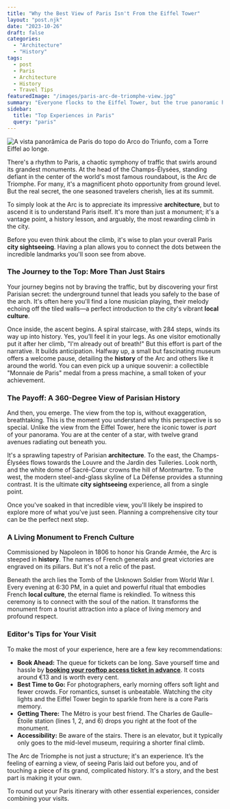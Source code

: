 ```yaml
---
title: "Why the Best View of Paris Isn't From the Eiffel Tower"
layout: "post.njk"
date: "2023-10-26"
draft: false
categories:
  - "Architecture"
  - "History"
tags:
  - post
  - Paris
  - Architecture
  - History
  - Travel Tips
featuredImage: "/images/paris-arc-de-triomphe-view.jpg"
summary: "Everyone flocks to the Eiffel Tower, but the true panoramic heart of Paris is found atop another monument. Discover why the Arc de Triomphe offers an unparalleled city sightseeing experience, blending history, architecture, and breathtaking views."
sidebar:
  title: "Top Experiences in Paris"
  query: "paris"
---
```


![A vista panorâmica de Paris do topo do Arco do Triunfo, com a Torre Eiffel ao longe.](/images/paris-arc-de-triomphe-view.jpg)

There's a rhythm to Paris, a chaotic symphony of traffic that swirls around its grandest monuments. At the head of the Champs-Élysées, standing defiant in the center of the world's most famous roundabout, is the Arc de Triomphe. For many, it's a magnificent photo opportunity from ground level. But the real secret, the one seasoned travelers cherish, lies at its summit.

To simply look at the Arc is to appreciate its impressive **architecture**, but to ascend it is to understand Paris itself. It's more than just a monument; it's a vantage point, a history lesson, and arguably, the most rewarding climb in the city.

Before you even think about the climb, it's wise to plan your overall Paris **city sightseeing**. Having a plan allows you to connect the dots between the incredible landmarks you'll soon see from above.

<div data-gyg-href="https://widget.getyourguide.com/default/availability.frame" data-gyg-tour-id="66157" data-gyg-locale-code="en-US" data-gyg-currency="EUR" data-gyg-widget="availability" data-gyg-variant="horizontal" data-gyg-partner-id="PMW7G72"></div>

### The Journey to the Top: More Than Just Stairs

Your journey begins not by braving the traffic, but by discovering your first Parisian secret: the underground tunnel that leads you safely to the base of the arch. It's often here you'll find a lone musician playing, their melody echoing off the tiled walls—a perfect introduction to the city's vibrant **local culture**.

Once inside, the ascent begins. A spiral staircase, with 284 steps, winds its way up into history. Yes, you’ll feel it in your legs. As one visitor emotionally put it after her climb, "I'm already out of breath!" But this effort is part of the narrative. It builds anticipation. Halfway up, a small but fascinating museum offers a welcome pause, detailing the **history** of the Arc and others like it around the world. You can even pick up a unique souvenir: a collectible "Monnaie de Paris" medal from a press machine, a small token of your achievement.

### The Payoff: A 360-Degree View of Parisian History

And then, you emerge. The view from the top is, without exaggeration, breathtaking. This is the moment you understand why this perspective is so special. Unlike the view from the Eiffel Tower, here the iconic tower is *part* of your panorama. You are at the center of a star, with twelve grand avenues radiating out beneath you.

It's a sprawling tapestry of Parisian **architecture**. To the east, the Champs-Élysées flows towards the Louvre and the Jardin des Tuileries. Look north, and the white dome of Sacré-Cœur crowns the hill of Montmartre. To the west, the modern steel-and-glass skyline of La Défense provides a stunning contrast. It is the ultimate **city sightseeing** experience, all from a single point.

Once you've soaked in that incredible view, you'll likely be inspired to explore more of what you've just seen. Planning a comprehensive city tour can be the perfect next step.

<div data-gyg-href="https://widget.getyourguide.com/default/availability.frame" data-gyg-tour-id="66157" data-gyg-locale-code="en-US" data-gyg-currency="EUR" data-gyg-widget="availability" data-gyg-variant="horizontal" data-gyg-partner-id="PMW7G72"></div>

### A Living Monument to French Culture

Commissioned by Napoleon in 1806 to honor his Grande Armée, the Arc is steeped in **history**. The names of French generals and great victories are engraved on its pillars. But it's not a relic of the past.

Beneath the arch lies the Tomb of the Unknown Soldier from World War I. Every evening at 6:30 PM, in a quiet and powerful ritual that embodies French **local culture**, the eternal flame is rekindled. To witness this ceremony is to connect with the soul of the nation. It transforms the monument from a tourist attraction into a place of living memory and profound respect.

### Editor's Tips for Your Visit

To make the most of your experience, here are a few key recommendations:

*   **Book Ahead:** The queue for tickets can be long. Save yourself time and hassle by [**booking your rooftop access ticket in advance**](https://www.getyourguide.com/paris-l16/paris-skip-the-line-arc-de-triomphe-rooftop-tickets-t66157/?partner_id=PMW7G72&cmp=share_to_earn). It costs around €13 and is worth every cent.
*   **Best Time to Go:** For photographers, early morning offers soft light and fewer crowds. For romantics, sunset is unbeatable. Watching the city lights and the Eiffel Tower begin to sparkle from here is a core Paris memory.
*   **Getting There:** The Métro is your best friend. The Charles de Gaulle–Étoile station (lines 1, 2, and 6) drops you right at the foot of the monument.
*   **Accessibility:** Be aware of the stairs. There is an elevator, but it typically only goes to the mid-level museum, requiring a shorter final climb.

The Arc de Triomphe is not just a structure; it's an experience. It’s the feeling of earning a view, of seeing Paris laid out before you, and of touching a piece of its grand, complicated history. It's a story, and the best part is making it your own.

To round out your Paris itinerary with other essential experiences, consider combining your visits.

<div data-gyg-href="https://widget.getyourguide.com/default/availability.frame" data-gyg-tour-id="66157" data-gyg-locale-code="en-US" data-gyg-currency="EUR" data-gyg-widget="availability" data-gyg-variant="horizontal" data-gyg-partner-id="PMW7G72"></div>